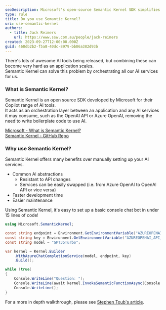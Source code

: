 ```yaml
---
seoDescription: Microsoft's open-source Semantic Kernel SDK simplifies AI integration by orchestrating services like OpenAI and Azure OpenAI.
type: rule
title: Do you use Semantic Kernel?
uri: use-semantic-kernel
authors:
  - title: Jack Reimers
    url: https://www.ssw.com.au/people/jack-reimers
created: 2023-09-27T12:00:00.000Z
guid: 468db2b2-f5a8-40dc-8979-bb86a382d93b
---
```


There's lots of awesome AI tools being released, but combining these can become very hard as an application scales.  
Semantic Kernel can solve this problem by orchestrating all our AI services for us.

<!--endintro-->

### What is Semantic Kernel?

Semantic Kernel is an open source SDK developed by Microsoft for their Copilot range of AI tools.  
It acts as an orchestration layer between an application and any AI services it may consume, such as the OpenAI API or Azure OpenAI, removing the need to write boilerplate code to use AI.

[Microsoft - What is Semantic Kernel?](https://learn.microsoft.com/en-us/semantic-kernel/overview/?WT.mc_id=AI-MVP-33518)  
[Semantic Kernel - GitHub Repo](https://github.com/microsoft/semantic-kernel)

### Why use Semantic Kernel?

Semantic Kernel offers many benefits over manually setting up your AI services.

- Common AI abstractions
  - Resistant to API changes
  - Services can be easily swapped (i.e. from Azure OpenAI to OpenAI API or vice versa)
- Faster development time
- Easier maintenance

Using Semantic Kernel, it's easy to set up a basic console chat bot in under 15 lines of code!

```cs
using Microsoft.SemanticKernel;

const string endpoint = Environment.GetEnvironmentVariable("AZUREOPENAI_ENDPOINT")!;
const string key = Environment.GetEnvironmentVariable("AZUREOPENAI_API_KEY")!;
const string model = "GPT35Turbo";

var kernel = Kernel.Builder
    .WithAzureChatCompletionService(model, endpoint, key)
    .Build();

while (true)
{
    Console.WriteLine("Question: ");
    Console.WriteLine(await kernel.InvokeSemanticFunctionAsync(Console.ReadLine()!, maxTokens: 2000));
    Console.WriteLine();
}
```

For a more in depth walkthrough, please see [Stephen Toub's article](https://devblogs.microsoft.com/dotnet/demystifying-retrieval-augmented-generation-with-dotnet/?WT.mc_id=DT-MVP-33518).
